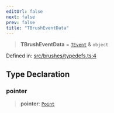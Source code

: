 ```yaml
---
editUrl: false
next: false
prev: false
title: "TBrushEventData"
---
```


> **TBrushEventData** = [`TEvent`](/api/interfaces/tevent/) & `object`

Defined in: [src/brushes/typedefs.ts:4](https://github.com/fabricjs/fabric.js/blob/fea1b29b7495d9634e300bd4bfa43de097745805/src/brushes/typedefs.ts#L4)

## Type Declaration

### pointer

> **pointer**: [`Point`](/api/classes/point/)
